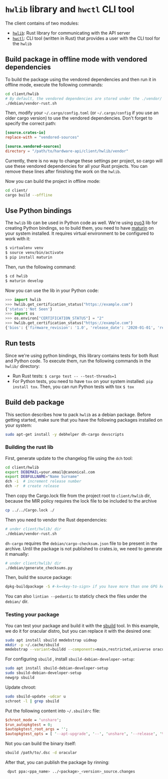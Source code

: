 # `hwlib` library and `hwctl` CLI tool

The client contains of two modules:

* [`hwlib`](./hwlib): Rust library for communicating with the API server
* [`hwctl`](./hwctl): CLI tool (written in Rust) that provides a user with the CLI tool for the `hwlib`

## Build package in offline mode with vendored dependencies

To build the package using the vendored dependencies and then run it in offline mode,
execute the following commands:

```bash
cd client/hwlib
# By default, the vendored dependencies are stored under the ./vendor/ directory
./debian/vendor-rust.sh
```

Then, modify your `~/.cargo/config.toml` (or `~/.cargo/config` if you use an older cargo
version) to use the vendored dependencies. Don't forget to specify the correct path:

```toml
[source.crates-io]
replace-with = "vendored-sources"

[source.vendored-sources]
directory = "/path/to/hardware-api/client/hwlib/vendor"
```

Currently, there is no way to change these settings per project, so cargo will use
these vendored dependencies for all your Rust projects. You can remove these lines
after finishing the work on the `hwlib`.

Now you can build the project in offline mode:

```bash
cd client/
cargo build --offline
```

## Use Python bindings

The `hwlib` lib can be used in Python code as well. We're using [pyo3](https://github.com/PyO3/pyo3)
lib for creating Python bindings, so to build them, you need to have [maturin](https://github.com/PyO3/maturin)
on your system installed. It requires virtual environment to be configured to work with it:

```bash
$ virtualenv venv
$ source venv/bin/activate
$ pip install maturin
```

Then, run the following command:

```bash
$ cd hwlib
$ maturin develop
```

Now you can use the lib in your Python code:

```python
>>> import hwlib
>>> hwlib.get_certification_status("https://example.com")
{'status':'Not Seen'}
>>> import os
>>> os.environ["CERTIFICATION_STATUS"] = "2"
>>> hwlib.get_certification_status("https://example.com")
{'bios': {'firmware_revision': '1.0', 'release_date': '2020-01-01', 'revision': 'rev1', 'vendor': 'BIOSVendor', 'version': 'v1.0'}, 'os': {'codename': 'focal', 'description': 'Ubuntu 20.04.1 LTS', 'distributor': 'Ubuntu', 'kernel': {'name': 'Linux', 'signature': 'Sample Signature', 'version': '5.4.0-42-generic'}, 'loaded_modules': ['module1', 'module2'], 'version': '20.04'}, 'status': 'Certified'}
```


## Run tests

Since we're using python bindings, this library contains tests for both Rust and Python code.
To execute them, run the following commands in the `hwlib/` directory:

* Run Rust tests: `$ cargo test -- --test-threads=1`
* For Python tests, you need to have `tox` on your system installed: `pip install tox`.
Then, you can run Python tests with tox `$ tox`


## Build deb package

This section describes how to pack `hwlib` as a debian package. Before getting started, make sure that you have the following packages installed on your system:

```bash
sudo apt-get install -y debhelper dh-cargo devscripts
```

### Building the rust lib

First, generate update to the changelog file using the `dch` tool:

```bash
cd client/hwlib
export DEBEMAIL=your.email@canonical.com
export DEBFULLNAME="Name Surname"
dch -i  # increment release number
dch -r  # create release
```

Then copy the Cargo.lock file from the project root to `client/hwlib` dir, because the MIR policy
requires the lock file to be included to the archive

```bash
cp ../../Cargo.lock ./
```

Then you need to vendor the Rust dependencies:

```bash
# under client/hwlib/ dir
./debian/vendor-rust.sh
```

`dh-cargo` requires the `debian/cargo-checksum.json` file to be present in the archive. Until the package
is not published to crates.io, we need to generate it manually:

```bash
# under client/hwlib/ dir
./debian/generate_checksums.py
```

Then, build the source package:

```bash
dpkg-buildpackage -S #-k=<key-to-sign> if you have more than one GPG key for the specified DEBEMAIL
```

You can also `lintian --pedantic` to staticly check the files under the `debian/` dir.

### Testing your package

You can test your package and build it with the [sbuild](https://wiki.debian.org/sbuild) tool.
In this example, we do it for oracular distro, but you can replace it with the desired one:

```bash
sudo apt install sbuild mmdebstrap uidmap
mkdir -p ~/.cache/sbuild
mmdebstrap --variant=buildd --components=main,restricted,universe oracular ~/.cache/sbuild/oracular-amd64.tar.zst
```

For configuring `sbuild` , install `sbuild-debian-developer-setup`:

```bash
sudo apt install sbuild-debian-developer-setup
sudo sbuild-debian-developer-setup
newgrp sbuild
```

Update chroot:

```bash
sudo sbuild-update -udcar u
schroot -l | grep sbuild
```

Put the following content into `~/.sbuildrc` file:

```perl
$chroot_mode = 'unshare';
$run_autopkgtest = 0;
$autopkgtest_root_args = '';
$autopkgtest_opts = [ '--apt-upgrade', '--', 'unshare', '--release', '%r', '--arch', '%a' ];
```

Not you can build the binary itself:

```bash
sbuild /path/to/.dsc -d oracular
```

After that, you can publish the package by rinning:

```sh
 dput ppa:<ppa_name> ../<package>_<version>_source.changes
 ```
